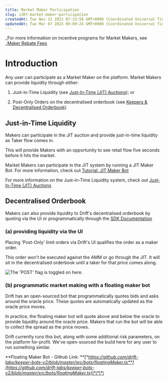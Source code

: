 ```yaml
---
title: Market Maker Participation
slug: JJR7-market-maker-participation
createdAt: Tue Nov 22 2022 07:23:58 GMT+0000 (Coordinated Universal Time)
updatedAt: Tue Mar 07 2023 09:09:24 GMT+0000 (Coordinated Universal Time)
---
```


_For more information on incentive programs for Market Makers, see _[Maker Rebate Fees](<./1 Maker Rebate Fees>)

# Introduction

Any user can participate as a Market Maker on the platform. Market Makers can provide liquidity through either:&#x20;

1.  Just-in-Time Liquidity (see [Just-In-Time (JIT) Auctions](<../About Drift v2/6 Just-In-Time _JIT_ Auctions.md>)); or

2.  Post-Only Orders on the decentralised orderbook (see [Keepers & Decentralised Orderbook](<../About Drift v2/4 Keepers _ Decentralised Orderbook.md>)).

## Just-in-Time Liquidity&#x20;

Makers can participate in the JIT auction and provide just-in-time liquidity as Taker flow comes in.&#x20;

This will provide Makers with an opportunity to see retail flow five seconds before it hits the market.&#x20;

Market Makers can participate in the JIT system by running a JIT Maker Bot. For more information, check out [Tutorial: JIT Maker Bot](<../Guides/Tutorial_ JIT Maker Bot.md>)

For more information on the Just-in-Time Liquidity system, check out [Just-In-Time (JIT) Auctions](<../About Drift v2/6 Just-In-Time _JIT_ Auctions.md>)

## Decentralised Orderbook&#x20;

Makers can also provide liquidity to Drift's decentralised orderbook by quoting via the UI or programmatically through the [SDK Documentation](<../Guides/SDK Documentation.md>)&#x20;

### (a) providing liquidity via the UI

Placing 'Post-Only' limit orders via Drift's UI qualifies the order as a maker order.&#x20;

This order won't be executed against the AMM or go through the JIT. It will sit in the decentralised orderbook until a taker for that price comes along.&#x20;

![The 'POST' flag is toggled on here.](../../static/assets/S3njjazK500hoUw5o2v6z_image.png)

### (b) programmatic market making with a floating maker bot

Drift has an open-sourced bot that programmatically quotes bids and asks around the oracle price. These quotes are automatically updated as the oracle price moves.&#x20;

In practice, the floating maker bot will quote above and below the oracle to provide liquidity around the oracle price. Makers that run the bot will be able to collect the spread as the price moves.&#x20;

Drift currently runs this bot, along with some additional risk parameters, on the platform for-profit. We've open-sourced the build here for any user to run something similar.&#x20;

**Floating Maker Bot - Github Link: **[**https://github.com/drift-labs/keeper-bots-v2/blob/master/src/bots/floatingMaker.ts**](https://github.com/drift-labs/keeper-bots-v2/blob/master/src/bots/floatingMaker.ts)\*\*\*\*
